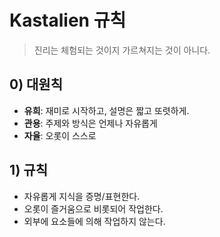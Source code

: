 # Kastalien 규칙
> 진리는 체험되는 것이지 가르쳐지는 것이 아니다.

## 0) 대원칙

* **유희**: 재미로 시작하고, 설명은 짧고 또렷하게.
* **관용**: 주제와 방식은 언제나 자유롭게
* **자율**: 오롯이 스스로

## 1) 규칙

* 자유롭게 지식을 증명/표현한다.
* 오롯이 즐거움으로 비롯되어 작업한다.
* 외부에 요소들에 의해 작업하지 않는다.
